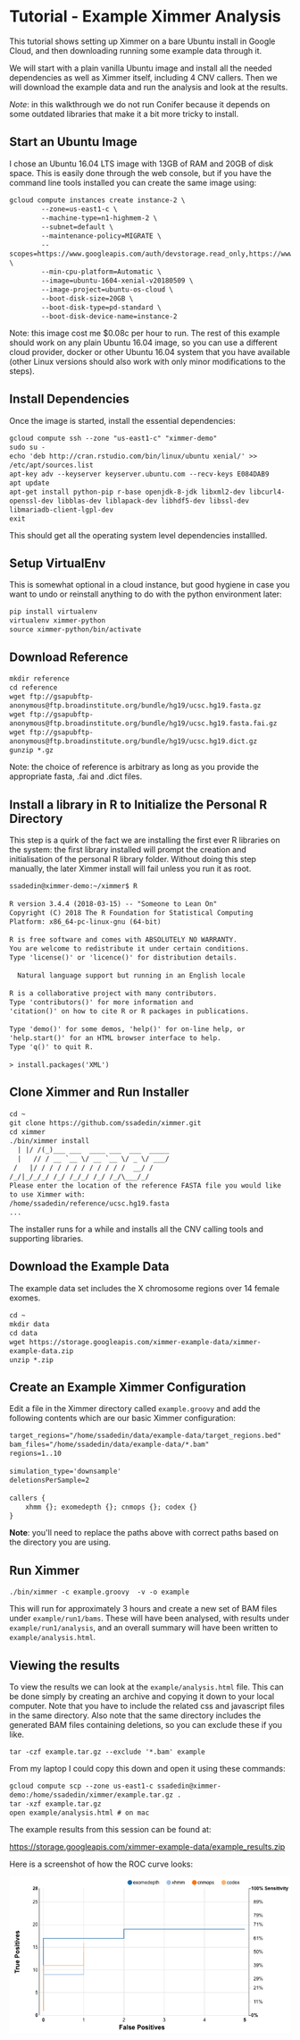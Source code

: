 # Tutorial - Example Ximmer Analysis

This tutorial shows setting up Ximmer on a bare Ubuntu install in Google Cloud, 
and then downloading running some example data through it.

We will start with a plain vanilla Ubuntu image and install all the needed
dependencies as well as Ximmer itself, including 4 CNV callers. Then we will
download the example data and run the analysis and look at the results.

_Note_: in this walkthrough we do not run Conifer because it depends on some
outdated libraries that make it a bit more tricky to install.

## Start an Ubuntu Image

I chose an Ubuntu 16.04 LTS image with 13GB of RAM and 20GB of disk space. This
is easily done through the web console, but if you have the command line tools installed
you can create the same image using:

```
gcloud compute instances create instance-2 \
        --zone=us-east1-c \
        --machine-type=n1-highmem-2 \
        --subnet=default \
        --maintenance-policy=MIGRATE \
        --scopes=https://www.googleapis.com/auth/devstorage.read_only,https://www.googleapis.com/auth/logging.write,https://www.googleapis.com/auth/monitoring.write,https://www.googleapis.com/auth/servicecontrol,https://www.googleapis.com/auth/service.management.readonly,https://www.googleapis.com/auth/trace.append \
        --min-cpu-platform=Automatic \
        --image=ubuntu-1604-xenial-v20180509 \
        --image-project=ubuntu-os-cloud \
        --boot-disk-size=20GB \
        --boot-disk-type=pd-standard \
        --boot-disk-device-name=instance-2
```

Note: this image cost me $0.08c per hour to run. The rest of this example should work
on any plain Ubuntu 16.04 image, so you can use a different cloud provider, docker or
other Ubuntu 16.04 system that you have available (other Linux versions should also work
with only minor modifications to the steps).

## Install Dependencies

Once the image is started, install the essential dependencies:

```
gcloud compute ssh --zone "us-east1-c" "ximmer-demo"
sudo su -
echo 'deb http://cran.rstudio.com/bin/linux/ubuntu xenial/' >> /etc/apt/sources.list
apt-key adv --keyserver keyserver.ubuntu.com --recv-keys E084DAB9
apt update
apt-get install python-pip r-base openjdk-8-jdk libxml2-dev libcurl4-openssl-dev libblas-dev liblapack-dev libhdf5-dev libssl-dev libmariadb-client-lgpl-dev
exit
```

This should get all the operating system level dependencies installled.

## Setup VirtualEnv

This is somewhat optional in a cloud instance, but good hygiene in case you want to 
undo or reinstall anything to do with the python environment later:

```
pip install virtualenv
virtualenv ximmer-python
source ximmer-python/bin/activate
```

## Download Reference

```
mkdir reference
cd reference
wget ftp://gsapubftp-anonymous@ftp.broadinstitute.org/bundle/hg19/ucsc.hg19.fasta.gz
wget ftp://gsapubftp-anonymous@ftp.broadinstitute.org/bundle/hg19/ucsc.hg19.fasta.fai.gz
wget ftp://gsapubftp-anonymous@ftp.broadinstitute.org/bundle/hg19/ucsc.hg19.dict.gz
gunzip *.gz
```

Note: the choice of reference is arbitrary as long as you provide the appropriate fasta, 
.fai and .dict files.

## Install a library in R to Initialize the Personal R Directory

This step is a quirk of the fact we are installing the first ever R 
libraries on the system: the first library installed will prompt the 
creation and initialisation of the personal R library folder. Without doing 
this step manually, the later Ximmer install will fail unless you run it as root.

```
ssadedin@ximmer-demo:~/ximmer$ R

R version 3.4.4 (2018-03-15) -- "Someone to Lean On"
Copyright (C) 2018 The R Foundation for Statistical Computing
Platform: x86_64-pc-linux-gnu (64-bit)

R is free software and comes with ABSOLUTELY NO WARRANTY.
You are welcome to redistribute it under certain conditions.
Type 'license()' or 'licence()' for distribution details.

  Natural language support but running in an English locale

R is a collaborative project with many contributors.
Type 'contributors()' for more information and
'citation()' on how to cite R or R packages in publications.

Type 'demo()' for some demos, 'help()' for on-line help, or
'help.start()' for an HTML browser interface to help.
Type 'q()' to quit R.

> install.packages('XML')
```

## Clone Ximmer and Run Installer

```
cd ~
git clone https://github.com/ssadedin/ximmer.git
cd ximmer
./bin/ximmer install
  | |/ /(_)___ ___  ____ ___  ___  _____
  |   // / __ `__ \/ __ `__ \/ _ \/ ___/
 /   |/ / / / / / / / / / / /  __/ /    
/_/|_/_/_/ /_/ /_/_/ /_/ /_/\___/_/     
Please enter the location of the reference FASTA file you would like to use Ximmer with: 
/home/ssadedin/reference/ucsc.hg19.fasta
...
```

The installer runs for a while and installs all the CNV calling tools and supporting libraries.

## Download the Example Data

The example data set includes the X chromosome regions over 14 female exomes. 

```
cd ~
mkdir data
cd data
wget https://storage.googleapis.com/ximmer-example-data/ximmer-example-data.zip
unzip *.zip
```

## Create an Example Ximmer Configuration

Edit a file in the Ximmer directory called `example.groovy` and add the 
following contents which are our basic Ximmer configuration:

```
target_regions="/home/ssadedin/data/example-data/target_regions.bed"
bam_files="/home/ssadedin/data/example-data/*.bam"
regions=1..10

simulation_type='downsample'
deletionsPerSample=2

callers { 
    xhmm {}; exomedepth {}; cnmops {}; codex {}
}
```

**Note**: you'll need to replace the paths above with correct paths
based on the directory you are using.


## Run Ximmer

```
./bin/ximmer -c example.groovy  -v -o example
```

This will run for approximately 3 hours and create a new set of BAM files 
under `example/run1/bams`. These will have been analysed, with results under
`example/run1/analysis`, and an overall summary will have been written to
`example/analysis.html`.


## Viewing the results

To view the results we can look at the `example/analysis.html` file. This can be 
done simply by creating an archive and copying it down to your local computer.
Note that you have to include the related css and javascript files in the same directory.
Also note that the same directory includes the generated BAM files containing deletions,
so you can exclude these if you like.

```
tar -czf example.tar.gz --exclude '*.bam' example
```

From my laptop I could copy this down and open it using these commands:

```
gcloud compute scp --zone us-east1-c ssadedin@ximmer-demo:/home/ssadedin/ximmer/example.tar.gz . 
tar -xzf example.tar.gz 
open example/analysis.html # on mac
```

The example results from this session can be found at:

https://storage.googleapis.com/ximmer-example-data/example_results.zip

Here is a screenshot of how the ROC curve looks:

![Ximmer Demo Data ROC Curve](demo_data_roc.png)



